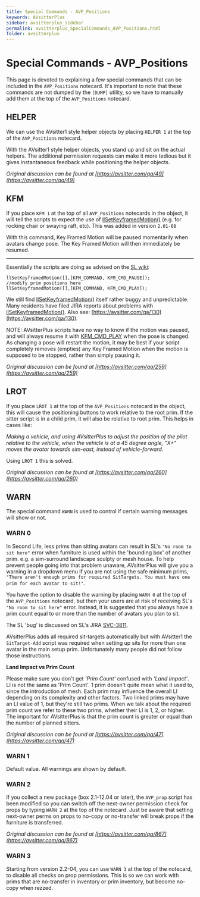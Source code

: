 ```yaml
---
title: Special Commands - AVP_Positions
keywords: AVsitterPlus
sidebar: avsitterplus_sidebar
permalink: avsitterplus_SpecialCommands_AVP_Positions.html
folder: avsitterplus
---
```


# Special Commands - AVP_Positions

This page is devoted to explaining a few special commands that can be included in the `AVP_Positions` notecard. It's important to note that these commands are not dumped by the `[DUMP]` utility, so we have to manually add them at the top of the `AVP_Positions` notecard.

## HELPER

We can use the AVsitter1 style helper objects by placing `HELPER 1` at the top of the `AVP_Positions` notecard.

With the AVsitter1 style helper objects, you stand up and sit on the actual helpers. The additional permission requests can make it more tedious but it gives instantaneous feedback while positioning the helper objects.

_Original discussion can be found at [https://avsitter.com/qa/49](https://avsitter.com/qa/49)_

## KFM

If you place `KFM 1` at the top of all `AVP_Positions` notecards in the object, it will tell the scripts to expect the use of [llSetKeyframedMotion()](http://wiki.secondlife.com/wiki/LlSetKeyframedMotion) (e.g. for rocking chair or swaying raft, etc). This was added in version `2.01-08`

With this command, Key Framed Motion will be paused momentarily when avatars change pose. The Key Framed Motion will then immediately be resumed.

---

Essentially the scripts are doing as advised on the [SL wiki](http://wiki.secondlife.com/wiki/LlSetKeyframedMotion):

```
llSetKeyframedMotion([],[KFM_COMMAND, KFM_CMD_PAUSE]);
//modify prim positions here
llSetKeyframedMotion([],[KFM_COMMAND, KFM_CMD_PLAY]);
```

We still find [llSetKeyframedMotion()](http://wiki.secondlife.com/wiki/LlSetKeyframedMotion) itself rather buggy and unpredictable. Many residents have filed JIRA reports about problems with [llSetKeyframedMotion()](http://wiki.secondlife.com/wiki/LlSetKeyframedMotion). Also see: [https://avsitter.com/qa/130](https://avsitter.com/qa/130).

NOTE: AVsitterPlus scripts have no way to know if the motion was paused, and will always resume it with [KFM_CMD_PLAY](http://wiki.secondlife.com/wiki/KFM_CMD_PLAY) when the pose is changed. As changing a pose will restart the motion, it may be best if your script completely removes (empties) any Key Framed Motion when the motion is supposed to be stopped, rather than simply pausing it.

_Original discussion can be found at [https://avsitter.com/qa/259](https://avsitter.com/qa/259)_

## LROT

If you place `LROT 1` at the top of the `AVP_Positions` notecard in the object, this will cause the positioning buttons to work relative to the root prim. If the sitter script is in a child prim, it will also be relative to root prim. This helps in cases like:

_Making a vehicle, and using AVsitterPlus to adjust the position of the pilot relative to the vehicle, when the vehicle is at a 45 degree angle, "X+" moves the avatar towards sim-east, instead of vehicle-forward._

Using `LROT 1` this is solved.

_Original discussion can be found at [https://avsitter.com/qa/260](https://avsitter.com/qa/260)_

## WARN

The special command `WARN` is used to control if certain warning messages will show or not.

### WARN 0

In Second Life, less prims than sitting avatars can result in SL's `"No room to sit here"` error when furniture is used within the 'bounding box' of another prim. e.g. a sim-surround landscape sculpty or mesh house. To help prevent people going into that problem unaware, AVsitterPlus will give you a warning in a dropdown menu if you are not using the safe minimum prims, `"There aren't enough prims for required SitTargets. You must have one prim for each avatar to sit!"`.

You have the option to disable the warning by placing `WARN 0` at the top of the `AVP_Positions` notecard, but then your users are at risk of receiving SL's `"No room to sit here"` error. Instead, it is suggested that you always have a prim count equal to or more than the number of avatars you plan to sit.

The SL 'bug' is discussed on SL's JIRA [SVC-3811](https://jira.secondlife.com/browse/SVC-3811).

AVsitterPlus adds all required sit-targets automatically but with AVsitter1 the `SitTarget-Add` script was required when setting up sits for more than one avatar in the main setup prim. Unfortunately many people did not follow those instructions.

**Land Impact vs Prim Count**

Please make sure you don't get _'Prim Count'_ confused with _'Land Impact'_. LI is not the same as 'Prim Count'. 1 prim doesn't quite mean what it used to, since the introduction of mesh. Each prim may influence the overall LI depending on its complexity and other factors. Two linked prims may have an LI value of 1, but they're still two prims. When we talk about the required prim count we refer to these two prims, whether their LI is 1, 2, or higher. The important for AVsitterPlus is that the prim count is greater or equal than the number of planned sitters.

_Original discussion can be found at [https://avsitter.com/qa/47](https://avsitter.com/qa/47)_

### WARN 1

Default value. All warnings are shown by default.

### WARN 2

If you collect a new package (box 2.1-12.04 or later), the `AVP_prop` script has been modified so you can switch off the next-owner permission check for props by typing `WARN 2` at the top of the notecard. Just be aware that setting next-owner perms on props to no-copy or no-transfer will break props if the furniture is transferred.

_Original discussion can be found at [https://avsitter.com/qa/867](https://avsitter.com/qa/867)_

### WARN 3

Starting from version 2.2-04, you can use `WARN 3` at the top of the notecard, to disable all checks on prop permissions. This is so we can work with prims that are no-transfer in inventory or prim inventory, but become no-copy when rezzed.
